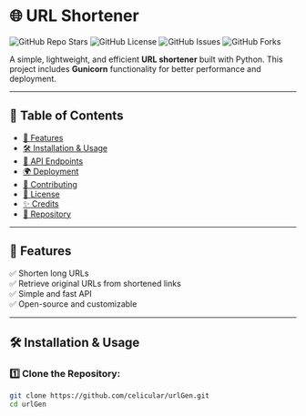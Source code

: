 # 🌐 URL Shortener

![GitHub Repo Stars](https://img.shields.io/github/stars/celicular/urlGen?style=social)
![GitHub License](https://img.shields.io/github/license/celicular/urlGen)
![GitHub Issues](https://img.shields.io/github/issues/celicular/urlGen)
![GitHub Forks](https://img.shields.io/github/forks/celicular/urlGen)

A simple, lightweight, and efficient **URL shortener** built with Python. This project includes **Gunicorn** functionality for better performance and deployment.

---

## 📌 Table of Contents
- [🚀 Features](#-features)
- [🛠 Installation & Usage](#-installation--usage)
- [🔗 API Endpoints](#-api-endpoints)
- [🌍 Deployment](#-deployment)
- [🤝 Contributing](#-contributing)
- [📜 License](#-license)
- [✨ Credits](#-credits)
- [📂 Repository](#-repository)

---

## 🚀 Features

✅ Shorten long URLs  
✅ Retrieve original URLs from shortened links  
✅ Simple and fast API  
✅ Open-source and customizable  

---

## 🛠 Installation & Usage

### 1️⃣ Clone the Repository:
```bash
git clone https://github.com/celicular/urlGen.git
cd urlGen
